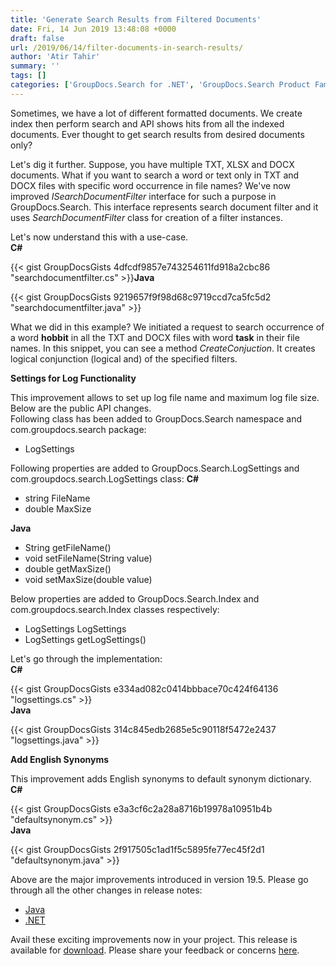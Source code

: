 ```yaml
---
title: 'Generate Search Results from Filtered Documents'
date: Fri, 14 Jun 2019 13:48:08 +0000
draft: false
url: /2019/06/14/filter-documents-in-search-results/
author: 'Atir Tahir'
summary: ''
tags: []
categories: ['GroupDocs.Search for .NET', 'GroupDocs.Search Product Family']
---
```


Sometimes, we have a lot of different formatted documents. We create index then perform search and API shows hits from all the indexed documents. Ever thought to get search results from desired documents only?

Let's dig it further. Suppose, you have multiple TXT, XLSX and DOCX documents. What if you want to search a word or text only in TXT and DOCX files with specific word occurrence in file names? We've now improved _ISearchDocumentFilter_ interface for such a purpose in GroupDocs.Search. This interface represents search document filter and it uses _SearchDocumentFilter_ class for creation of a filter instances.

Let's now understand this with a use-case.  
**C#**  
  
{{< gist GroupDocsGists 4dfcdf9857e743254611fd918a2cbc86 "searchdocumentfilter.cs" >}}**Java**  
  
{{< gist GroupDocsGists 9219657f9f98d68c9719ccd7ca5fc5d2 "searchdocumentfilter.java" >}}

What we did in this example? We initiated a request to search occurrence of a word **hobbit** in all the TXT and DOCX files with word **task** in their file names. In this snippet, you can see a method _CreateConjuction_. It creates logical conjunction (logical and) of the specified filters.

**Settings for Log Functionality**

This improvement allows to set up log file name and maximum log file size. Below are the public API changes.  
Following class has been added to GroupDocs.Search namespace and com.groupdocs.search package:  

*   LogSettings

Following properties are added to GroupDocs.Search.LogSettings and com.groupdocs.search.LogSettings class: **C#**

*   string FileName
*   double MaxSize

**Java**

*   String getFileName()
*   void setFileName(String value)
*   double getMaxSize()
*   void setMaxSize(double value)

Below properties are added to GroupDocs.Search.Index and com.groupdocs.search.Index classes respectively:

*   LogSettings LogSettings
*   LogSettings getLogSettings()

  
Let's go through the implementation:  
**C#**  
  
{{< gist GroupDocsGists e334ad082c0414bbbace70c424f64136 "logsettings.cs" >}}  
**Java**  
  
{{< gist GroupDocsGists 314c845edb2685e5c90118f5472e2437 "logsettings.java" >}}

**Add English Synonyms**

This improvement adds English synonyms to default synonym dictionary.  
**C#**  
  
{{< gist GroupDocsGists e3a3cf6c2a28a8716b19978a10951b4b "defaultsynonym.cs" >}}  
**Java**  
  
{{< gist GroupDocsGists 2f917505c1ad1f5c5895fe77ec45f2d1 "defaultsynonym.java" >}}

Above are the major improvements introduced in version 19.5. Please go through all the other changes in release notes:  

*   [Java](https://docs.groupdocs.com/display/searchjava/GroupDocs.Search+for+Java+19.5+Release+Notes)
*   [.NET](https://docs.groupdocs.com/display/searchnet/GroupDocs.Search+for+.NET+19.5+Release+Notes)

Avail these exciting improvements now in your project. This release is available for [download](https://downloads.groupdocs.com/search). Please share your feedback or concerns [here](https://forum.groupdocs.com/c/search).




